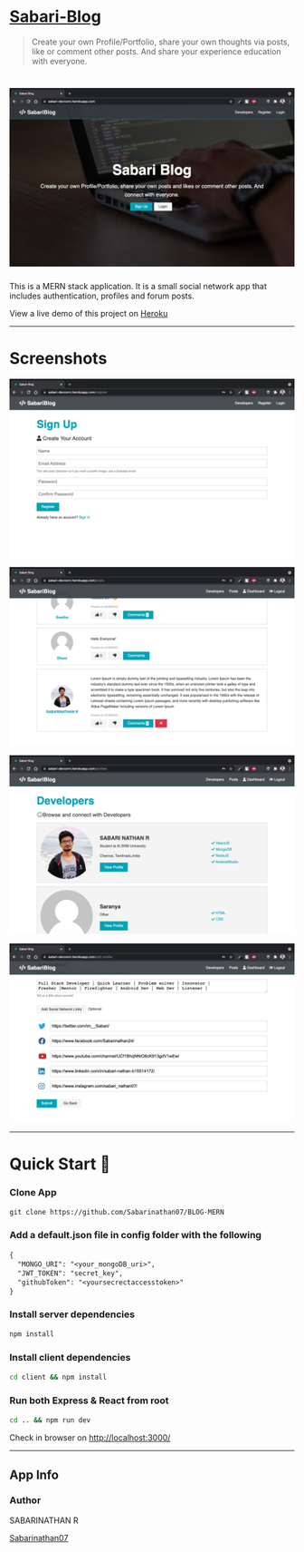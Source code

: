 # [Sabari-Blog](https://sabari-devconn.herokuapp.com/)

> Create your own Profile/Portfolio, share your own thoughts via posts, like or comment other posts. And share your experience education with everyone.

<h1 align="center">
<a href="https://sabari-devconn.herokuapp.com/">
<img src="https://github.com/Sabarinathan07/BLOG-MERN/blob/master/Screenshots/1.png?raw=true" />
</h1></a>

This is a MERN stack application. It is a small social network app that includes authentication, profiles and forum posts.

View a live demo of this project on [Heroku](https://sabari-devconn.herokuapp.com/)

---
# Screenshots

![alt text](https://github.com/Sabarinathan07/BLOG-MERN/blob/master/Screenshots/10.png?raw=true)

![alt text](https://github.com/Sabarinathan07/BLOG-MERN/blob/master/Screenshots/7.png?raw=true)

![alt text](https://github.com/Sabarinathan07/BLOG-MERN/blob/master/Screenshots/2.png?raw=true)

![alt text](https://github.com/Sabarinathan07/BLOG-MERN/blob/master/Screenshots/6.png?raw=true)

---

# Quick Start 🚀

### Clone App

``` 
git clone https://github.com/Sabarinathan07/BLOG-MERN
```


### Add a default.json file in config folder with the following

```
{
  "MONGO_URI": "<your_mongoDB_uri>",
  "JWT_TOKEN": "secret_key",
  "githubToken": "<yoursecrectaccesstoken>"
}
```

### Install server dependencies

```bash
npm install
```

### Install client dependencies

```bash
cd client && npm install
```

### Run both Express & React from root

```bash
cd .. && npm run dev
```

Check in browser on [http://localhost:3000/](http://localhost:3000/)

---

## App Info

### Author

SABARINATHAN R

[Sabarinathan07](https://github.com/Sabarinathan07)


